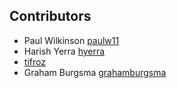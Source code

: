 Contributors
------------

 - Paul Wilkinson [paulw11](https://github.com/paulw11)
 - Harish Yerra [hyerra](https://github.com/hyerra)
 - [tifroz](https://github.com/tifroz)
 - Graham Burgsma [grahamburgsma](https://github.com/grahamburgsma)
